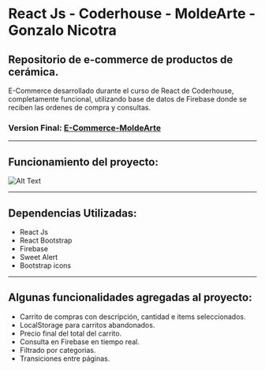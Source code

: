 # React Js - Coderhouse - MoldeArte - Gonzalo Nicotra

## Repositorio de e-commerce de productos de cerámica.


E-Commerce desarrollado durante el curso de React de Coderhouse, completamente funcional, utilizando base de datos de Firebase donde se reciben las ordenes de compra y consultas.


### Version Final: [E-Commerce-MoldeArte](https://molde-arte-nicotra.vercel.app/)

---
## Funcionamiento del proyecto:

![Alt Text](MoldeArtw.gif)

---

## Dependencias Utilizadas:
* React Js
* React Bootstrap
* Firebase
* Sweet Alert
* Bootstrap icons

---
## Algunas funcionalidades agregadas al proyecto:
* Carrito de compras con descripción, cantidad e items seleccionados.
* LocalStorage para carritos abandonados.
* Precio final del total del carrito.
* Consulta en Firebase en tiempo real.
* Filtrado por categorias.
* Transiciones entre páginas.